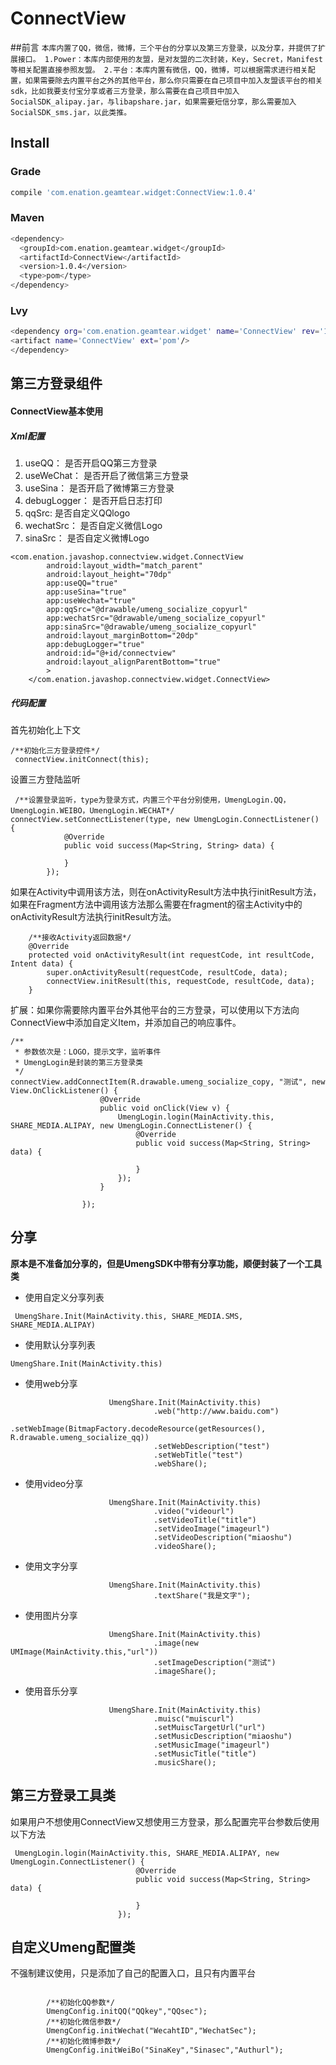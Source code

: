 # ConnectView
##前言
`
本库内置了QQ，微信，微博，三个平台的分享以及第三方登录，以及分享，并提供了扩展接口。
    1.Power：本库内部使用的友盟，是对友盟的二次封装，Key，Secret，Manifest等相关配置直接参照友盟。
    2.平台：本库内置有微信，QQ，微博，可以根据需求进行相关配置，如果需要除去内置平台之外的其他平台，那么你只需要在自己项目中加入友盟该平台的相关sdk，比如我要支付宝分享或者三方登录，那么需要在自己项目中加入SocialSDK_alipay.jar，与libapshare.jar，如果需要短信分享，那么需要加入SocialSDK_sms.jar，以此类推。
`
## Install

### Grade

```bash
compile 'com.enation.geamtear.widget:ConnectView:1.0.4'
```
### Maven
```bash
<dependency>
  <groupId>com.enation.geamtear.widget</groupId>
  <artifactId>ConnectView</artifactId>
  <version>1.0.4</version>
  <type>pom</type>
</dependency>
```

### Lvy
```bash
<dependency org='com.enation.geamtear.widget' name='ConnectView' rev='1.0.4'>
<artifact name='ConnectView' ext='pom'/>
</dependency>
```


## 第三方登录组件

#### ConnectView基本使用

##### Xml配置
1. useQQ：       是否开启QQ第三方登录 
2. useWeChat：   是否开启了微信第三方登录
3. useSina：     是否开启了微博第三方登录
4. debugLogger： 是否开启日志打印
5. qqSrc:        是否自定义QQlogo
6. wechatSrc：   是否自定义微信Logo
7. sinaSrc：     是否自定义微博Logo

    
```
<com.enation.javashop.connectview.widget.ConnectView
        android:layout_width="match_parent"
        android:layout_height="70dp"
        app:useQQ="true"
        app:useSina="true"
        app:useWechat="true"
        app:qqSrc="@drawable/umeng_socialize_copyurl"
        app:wechatSrc="@drawable/umeng_socialize_copyurl"
        app:sinaSrc="@drawable/umeng_socialize_copyurl"
        android:layout_marginBottom="20dp"
        app:debugLogger="true"
        android:id="@+id/connectview"
        android:layout_alignParentBottom="true"
        >
    </com.enation.javashop.connectview.widget.ConnectView>
```
##### 代码配置
首先初始化上下文

```
/**初始化三方登录控件*/
 connectView.initConnect(this);
```
设置三方登陆监听


```
 /**设置登录监听，type为登录方式，内置三个平台分别使用，UmengLogin.QQ，UmengLogin.WEIBO，UmengLogin.WECHAT*/
connectView.setConnectListener(type, new UmengLogin.ConnectListener() {
            @Override
            public void success(Map<String, String> data) {

            }
        });
```

如果在Activity中调用该方法，则在onActivityResult方法中执行initResult方法，如果在Fragment方法中调用该方法那么需要在fragment的宿主Activity中的onActivityResult方法执行initResult方法。


```
    /**接收Activity返回数据*/
    @Override
    protected void onActivityResult(int requestCode, int resultCode, Intent data) {
        super.onActivityResult(requestCode, resultCode, data);
        connectView.initResult(this, requestCode, resultCode, data);
    }
```

扩展：如果你需要除内置平台外其他平台的三方登录，可以使用以下方法向ConnectView中添加自定义Item，并添加自己的响应事件。


```
/**
 * 参数依次是：LOGO，提示文字，监听事件
 * UmengLogin是封装的第三方登录类
 */
connectView.addConnectItem(R.drawable.umeng_socialize_copy, "测试", new View.OnClickListener() {
                    @Override
                    public void onClick(View v) {
                        UmengLogin.login(MainActivity.this, SHARE_MEDIA.ALIPAY, new UmengLogin.ConnectListener() {
                            @Override
                            public void success(Map<String, String> data) {
                                
                            }
                        });
                    }

                });
```

## 分享

**原本是不准备加分享的，但是UmengSDK中带有分享功能，顺便封装了一个工具类**


* 使用自定义分享列表
   
```
 UmengShare.Init(MainActivity.this, SHARE_MEDIA.SMS, SHARE_MEDIA.ALIPAY)
```

* 使用默认分享列表

```
UmengShare.Init(MainActivity.this)
```

* 使用web分享


```
                      UmengShare.Init(MainActivity.this)
                                .web("http://www.baidu.com")
                                .setWebImage(BitmapFactory.decodeResource(getResources(), R.drawable.umeng_socialize_qq))
                                .setWebDescription("test")
                                .setWebTitle("test")
                                .webShare();
```


* 使用video分享


```
                      UmengShare.Init(MainActivity.this)
                                .video("videourl")
                                .setVideoTitle("title")
                                .setVideoImage("imageurl")
                                .setVideoDescription("miaoshu")
                                .videoShare();

```

* 使用文字分享


```
                      UmengShare.Init(MainActivity.this)
                                .textShare("我是文字");

```

* 使用图片分享


```
                      UmengShare.Init(MainActivity.this)
                                .image(new UMImage(MainActivity.this,"url"))
                                .setImageDescription("测试")
                                .imageShare();
```

* 使用音乐分享

    
```
                      UmengShare.Init(MainActivity.this)
                                .muisc("muiscurl")
                                .setMuiscTargetUrl("url")
                                .setMusicDescription("miaoshu")
                                .setMusicImage("imageurl")
                                .setMusicTitle("title")
                                .musicShare();

```
## 第三方登录工具类

如果用户不想使用ConnectView又想使用三方登录，那么配置完平台参数后使用以下方法


```
 UmengLogin.login(MainActivity.this, SHARE_MEDIA.ALIPAY, new UmengLogin.ConnectListener() {
                            @Override
                            public void success(Map<String, String> data) {
                                
                            }
                        });

```
## 自定义Umeng配置类

不强制建议使用，只是添加了自己的配置入口，且只有内置平台


```

        /**初始化QQ参数*/
        UmengConfig.initQQ("QQkey","QQsec");
        /**初始化微信参数*/
        UmengConfig.initWechat("WecahtID","WechatSec");
        /**初始化微博参数*/
        UmengConfig.initWeiBo("SinaKey","Sinasec","Authurl");

```


